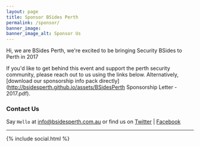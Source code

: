 ```yaml
---
layout: page
title: Sponsor BSides Perth
permalink: /sponsor/
banner_image:
banner_image_alt: Sponsor Us
---
```


Hi, we are BSides Perth, we're excited to be bringing Security BSides to Perth in 2017

If you'd like to get behind this event and support the perth security community, please reach out to us using the links below.
Alternatively, [download our sponsorship info pack directly](http://bsidesperth.github.io/assets/BSidesPerth Sponsorship Letter - 2017.pdf).

### Contact Us

Say `Hello` at info@bsidesperth.com.au or find
us on [Twitter](https://twitter.com/bsidesper) | [Facebook](https://www.facebook.com/bsidesper/)

---

{% include social.html %}
